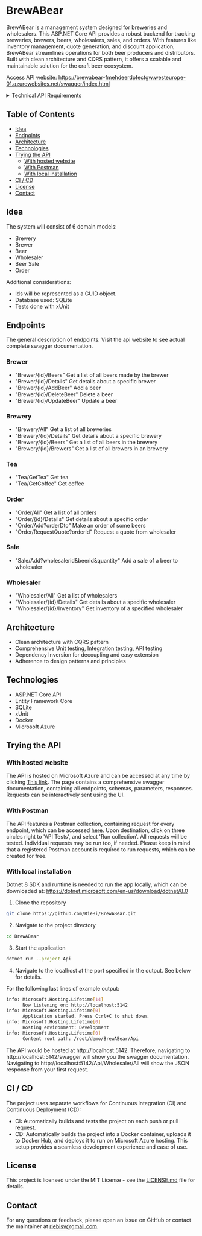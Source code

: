 # BrewABear
BrewABear is a management system designed for breweries and wholesalers. This ASP.NET Core API provides a robust backend for tracking breweries, brewers, beers, wholesalers, sales, and orders. With features like inventory management, quote generation, and discount application, BrewABear streamlines operations for both beer producers and distributors. Built with clean architecture and CQRS pattern, it offers a scalable and maintainable solution for the craft beer ecosystem.

Access API website: https://brewabear-fmehdeerdpfectgw.westeurope-01.azurewebsites.net/swagger/index.html

<details>
  <summary>Technical API Requirements</summary>
Welcome to Belgium! You've been contacted to create a management system for breweries and wholesalers. Below are listed the functional and technical requirements sent by your client

## Functional Requirements
 - [x] List all beers by brewery
 - [x] A brewer can add, delete and update beers
 - [x] Add the sale of an existing beer to an existing wholesaler
 - [x] Upon a sale, the quantity of a beer needs to be incremented in the wholesaler's inventory
 - [x] A client can request a quote from a wholesaler.
 - [x] If successful, the quote returns a price and a summary of the quote. A 10% discount is applied for orders above 10 units. A 20% discount is applied for orders above 20 drinks.
 - [x] If there is an error, it returns an exception and a message to explain the reason: order cannot be empty; wholesaler must exist; there can't be any duplicates in the order; the number of beers ordered cannot be greater than the wholesaler's stock; the beer must be sold by the wholesaler
## Business Rules:
 - [x] A brewer brews one or several beers
 - [x] A beer is always linked to a brewer
 - [x] A beer can be sold by several wholesalers
 - [x] A wholesaler sells a defined list of beers, from any brewer, and has only a limited stock of those beers
 - [x] The beers sold by the wholesaler have a fixed price imposed by the brewery
 - [x] For this assessment, it is considered that all sales are made without tax
 - [x] The database is pre-filled by you
 - [x] No front-end is needed, just the API
 - [x] Use REST architecture
 - [x] Use Entity Framework
 - [x] No migrations are needed; use Ensure Deleted and Ensure Created to facilitate development and code reviews.

## Challenges:
 - [x] Add unit tests to make sure business constraints are accurate.
 - [x] Include a Read me with your thought process, your challenges and instructions on how to run the app.
 - [x] Add integrations tests using a real test database. These will ensure data is still added corrected when the codebase changes. The test database must be created and deleted for each test.
</details>

## Table of Contents
- [Idea](#idea)
- [Endpoints](#endpoints)
- [Architecture](#architecture)
- [Technologies](#technologies)
- [Trying the API](#trying-the-api)
  - [With hosted website](#with-hosted-website)
  - [With Postman](#with-postman)
  - [With local installation](#with-local-installation)
- [CI / CD](#ci--cd)
- [License](#license)
- [Contact](#contact)

## Idea
The system will consist of 6 domain models:
- Brewery
- Brewer
- Beer
- Wholesaler
- Beer Sale
- Order

Additional considerations:
- Ids will be represented as a GUID object.
- Database used: SQLite
- Tests done with xUnit

## Endpoints
The general description of endpoints. Visit the api website to see actual complete swagger documentation.

### Brewer
- "Brewer/{id}/Beers" Get a list of all beers made by the brewer
- "Brewer/{id}/Details" Get details about a specific brewer
- "Brewer/{id}/AddBeer" Add a beer
- "Brewer/{id}/DeleteBeer" Delete a beer
- "Brewer/{id}/UpdateBeer" Update a beer

### Brewery
- "Brewery/All" Get a list of all breweries
- "Brewery/{id}/Details" Get details about a specific brewery
- "Brewery/{id}/Beers" Get a list of all beers in the brewery
- "Brewery/{id}/Brewers" Get a list of all brewers in an brewery

### Tea
- "Tea/GetTea" Get tea
- "Tea/GetCoffee" Get coffee

### Order
- "Order/All" Get a list of all orders
- "Order/{id}/Details" Get details about a specific order
- "Order/Add?orderDto" Make an order of some beers
- "Order/RequestQuote?orderId" Request a quote from wholesaler

### Sale
- "Sale/Add?wholesalerid&beerid&quantity" Add a sale of a beer to wholesaler

### Wholesaler
- "Wholesaler/All" Get a list of wholesalers
- "Wholesaler/{id}/Details" Get details about a specific wholesaler
- "Wholesaler/{id}/Inventory" Get inventory of a specified wholesaler

## Architecture
- Clean architecture with CQRS pattern
- Comprehensive Unit testing, Integration testing, API testing
- Dependency Inversion for decoupling and easy extension
- Adherence to design patterns and principles

## Technologies
- ASP.NET Core API
- Entity Framework Core
- SQLite
- xUnit
- Docker
- Microsoft Azure

## Trying the API

### With hosted website
The API is hosted on Microsoft Azure and can be accessed at any time by clicking [This link](https://brewabear-fmehdeerdpfectgw.westeurope-01.azurewebsites.net/swagger/index.html).
The page contains a comprehensive swagger documentation, containing all endpoints, schemas, parameters, responses.
Requests can be interactively sent using the UI.

### With Postman
The API features a Postman collection, containing request for every endpoint, which can be accessed [here](https://www.postman.com/riebi/workspace/brewabeer/collection/30063627-14a854e9-38f8-4076-aa84-6a5734b3eb67). Upon destination, click on three circles right to 'API Tests', and select 'Run collection'. All requests will be tested. Individual requests may be run too, if needed. Please keep in mind that a registered Postman account is required to run requests, which can be created for free.

### With local installation
Dotnet 8 SDK and runtime is needed to run the app locally, which can be downloaded at: https://dotnet.microsoft.com/en-us/download/dotnet/8.0

1. Clone the repository
```bash
git clone https://github.com/RieBi/BrewABear.git
```
2. Navigate to the project directory
```bash
cd BrewABear
```
3. Start the application
```bash
dotnet run --project Api
```
4. Navigate to the localhost at the port specified in the output. See below for details.

For the following last lines of example output:
```bash
info: Microsoft.Hosting.Lifetime[14]
      Now listening on: http://localhost:5142
info: Microsoft.Hosting.Lifetime[0]
      Application started. Press Ctrl+C to shut down.
info: Microsoft.Hosting.Lifetime[0]
      Hosting environment: Development
info: Microsoft.Hosting.Lifetime[0]
      Content root path: /root/demo/BrewABear/Api
```
The API would be hosted at http://localhost:5142.
Therefore, navigating to http://localhost:5142/swagger will show you the swagger documentation.
Navigating to http://localhost:5142/Api/Wholesaler/All will show the JSON response from your first request.

## CI / CD
The project uses separate workflows for Continuous Integration (CI) and Continuous Deployment (CD):

- CI: Automatically builds and tests the project on each push or pull request.
- CD: Automatically builds the project into a Docker container, uploads it to Docker Hub, and deploys it to run on Microsoft Azure hosting.
This setup provides a seamless development experience and ease of use.

## License
This project is licensed under the MIT License - see the [LICENSE.md](LICENSE.txt) file for details.

## Contact
For any questions or feedback, please open an issue on GitHub or contact the maintainer at riebisv@gmail.com.
